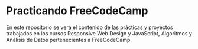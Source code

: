 # Practicando FreeCodeCamp

En este repositorio se verá el contenido de las prácticas y proyectos trabajados en los cursos Responsive Web Design y JavaScript, Algoritmos y Análisis de Datos pertenecientes a FreeCodeCamp.
